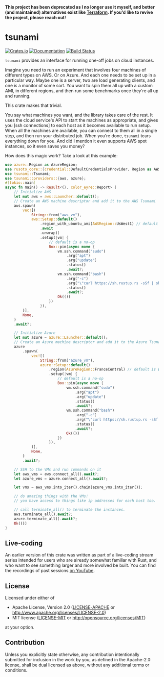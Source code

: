 **This project has been deprecated as I no longer use it myself, and
better (and maintained) alternatives exist like
[Terraform](https://www.terraform.io/). If you'd like to revive the
project, please reach out!**

# tsunami

[![Crates.io](https://img.shields.io/crates/v/tsunami.svg)](https://crates.io/crates/tsunami)
[![Documentation](https://docs.rs/tsunami/badge.svg)](https://docs.rs/tsunami/)
[![Build Status](https://dev.azure.com/jonhoo/jonhoo/_apis/build/status/tsunami?branchName=master)](https://dev.azure.com/jonhoo/jonhoo/_build/latest?definitionId=25&branchName=master)

`tsunami` provides an interface for running one-off jobs on cloud instances.

Imagine you need to run an experiment that involves four machines of different types on AWS. Or
on Azure. And each one needs to be set up in a particular way. Maybe one is a server, two are
load generating clients, and one is a monitor of some sort. You want to spin them all up with a
custom AMI, in different regions, and then run some benchmarks once they're all up and running.

This crate makes that trivial.

You say what machines you want, and the library takes care of the rest. It uses the cloud
service's API to start the machines as appropriate, and gives you [ssh connections] to each
host as it becomes available to run setup. When all the machines are available, you can connect
to them all in a single step, and then run your distributed job. When you're done, `tsunami`
tears everything down for you. And did I mention it even supports AWS spot instances, so it
even saves you money?

How does this magic work? Take a look at this example:

```rust
use azure::Region as AzureRegion;
use rusoto_core::{credential::DefaultCredentialsProvider, Region as AWSRegion};
use tsunami::Tsunami;
use tsunami::providers::{aws, azure};
#[tokio::main]
async fn main() -> Result<(), color_eyre::Report> {
    // Initialize AWS
    let mut aws = aws::Launcher::default();
    // Create an AWS machine descriptor and add it to the AWS Tsunami
    aws.spawn(
        vec![(
            String::from("aws_vm"),
            aws::Setup::default()
                .region_with_ubuntu_ami(AWSRegion::UsWest1) // default is UsEast1
                .await
                .unwrap()
                .setup(|vm| {
                    // default is a no-op
                    Box::pin(async move {
                        vm.ssh.command("sudo")
                            .arg("apt")
                            .arg("update")
                            .status()
                            .await?;
                        vm.ssh.command("bash")
                            .arg("-c")
                            .arg("\"curl https://sh.rustup.rs -sSf | sh -- -y\"")
                            .status()
                            .await?;
                        Ok(())
                    })
                }),
        )],
        None,
    )
    .await?;

    // Initialize Azure
    let mut azure = azure::Launcher::default();
    // Create an Azure machine descriptor and add it to the Azure Tsunami
    azure
        .spawn(
            vec![(
                String::from("azure_vm"),
                azure::Setup::default()
                    .region(AzureRegion::FranceCentral) // default is EastUs
                    .setup(|vm| {
                        // default is a no-op
                        Box::pin(async move {
                            vm.ssh.command("sudo")
                                .arg("apt")
                                .arg("update")
                                .status()
                                .await?;
                            vm.ssh.command("bash")
                                .arg("-c")
                                .arg("\"curl https://sh.rustup.rs -sSf | sh -- -y\"")
                                .status()
                                .await?;
                            Ok(())
                        })
                    }),
            )],
            None,
        )
        .await?;

    // SSH to the VMs and run commands on it
    let aws_vms = aws.connect_all().await?;
    let azure_vms = azure.connect_all().await?;

    let vms = aws_vms.into_iter().chain(azure_vms.into_iter());

    // do amazing things with the VMs!
    // you have access to things like ip addresses for each host too.

    // call terminate_all() to terminate the instances.
    aws.terminate_all().await?;
    azure.terminate_all().await?;
    Ok(())
}
```

## Live-coding

An earlier version of this crate was written as part of a live-coding stream series intended
for users who are already somewhat familiar with Rust, and who want to see something larger and
more involved be built. You can find the recordings of past sessions [on
YouTube](https://www.youtube.com/playlist?list=PLqbS7AVVErFgY2faCIYjJZv_RluGkTlKt).

## License

Licensed under either of

 * Apache License, Version 2.0
   ([LICENSE-APACHE](LICENSE-APACHE) or http://www.apache.org/licenses/LICENSE-2.0)
 * MIT license
   ([LICENSE-MIT](LICENSE-MIT) or http://opensource.org/licenses/MIT)

at your option.

## Contribution

Unless you explicitly state otherwise, any contribution intentionally submitted
for inclusion in the work by you, as defined in the Apache-2.0 license, shall be
dual licensed as above, without any additional terms or conditions.
